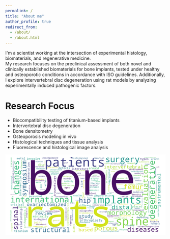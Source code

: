 ```yaml
---
permalink: /
title: "About me"
author_profile: true
redirect_from: 
  - /about/
  - /about.html
---
```


I'm a scientist working at the intersection of experimental histology, biomaterials, and regenerative medicine.  
My research focuses on the preclinical assessment of both novel and clinically established biomaterials for bone implants, tested under healthy and osteoporotic conditions in accordance with ISO guidelines. Additionally, I explore intervertebral disc degeneration using rat models by analyzing experimentally induced pathogenic factors. 

Research Focus
======
* Biocompatibility testing of titanium-based implants  
* Intervertebral disc degeneration
* Bone densitometry
* Osteoporosis modeling in vivo
* Histological techniques and tissue analysis  
* Fluorescence and histological image analysis  

![Word Cloud of My Research Keywords](/images/Cloud_words_Maltseva.png)
